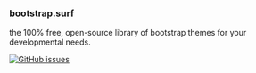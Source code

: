 ### bootstrap.surf
the 100% free, open-source library of bootstrap themes for your developmental needs.

[![GitHub issues](https://img.shields.io/github/issues/Advewave/bootstrap-surf.svg)](https://GitHub.com/Advewave/bootstrap-surf/issues/)
